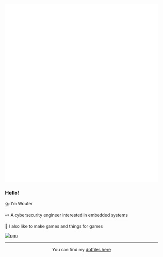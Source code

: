 <img align="right" src="https://github.com/wjehee/github-stats/blob/master/generated/languages.svg#gh-dark-mode-only"/>
<img alighn="right" src="https://github.com/wjehee/github-stats/blob/master/generated/languages.svg#gh-light-mode-only"/>

### Hello!

⛈️ I'm Wouter

🗝️ A cybersecurity engineer interested in embedded systems

🎲 I also like to make games and things for games

[![pgp](https://img.shields.io/badge/pgp-0xAA13CA644F601A1795DD6CB9F3D495E78205B9EF-313131?style=flat&labelColor=545454&color=313131)](https://keyoxide.org/AA13CA644F601A1795DD6CB9F3D495E78205B9EF)


<div align="center">
  <hr>
  <div>
    You can find my <a href="https://github.com/WJehee/.dotfiles-nix">dotfiles here</a>
  </div>
</div>
